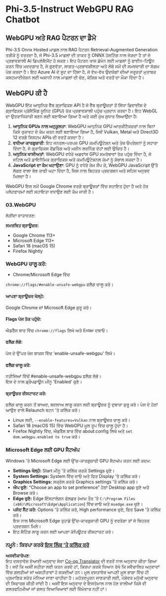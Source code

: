 <!--
CO_OP_TRANSLATOR_METADATA:
{
  "original_hash": "b62864faf628eb07f5231d4885555198",
  "translation_date": "2025-05-09T18:56:37+00:00",
  "source_file": "md/02.Application/01.TextAndChat/Phi3/WebGPUWithPhi35Readme.md",
  "language_code": "pa"
}
-->
# Phi-3.5-Instruct WebGPU RAG Chatbot

## WebGPU ਅਤੇ RAG ਪੈਟਰਨ ਦਾ ਡੈਮੋ

Phi-3.5 Onnx Hosted ਮਾਡਲ ਨਾਲ RAG ਪੈਟਰਨ Retrieval-Augmented Generation ਤਰੀਕੇ ਨੂੰ ਵਰਤਦਾ ਹੈ, ਜੋ Phi-3.5 ਮਾਡਲਾਂ ਦੀ ਤਾਕਤ ਨੂੰ ONNX ਹੋਸਟਿੰਗ ਨਾਲ ਜੋੜਦਾ ਹੈ ਤਾਂ ਜੋ ਪ੍ਰਭਾਵਸ਼ਾਲੀ AI ਡਿਪਲੋਇਮੈਂਟ ਹੋ ਸਕਣ। ਇਹ ਪੈਟਰਨ ਖਾਸ ਡੋਮੇਨ ਲਈ ਮਾਡਲਾਂ ਨੂੰ ਫਾਈਨ-ਟਿਊਨ ਕਰਨ ਵਿੱਚ ਮਦਦਗਾਰ ਹੈ, ਜੋ ਗੁਣਵੱਤਾ, ਲਾਗਤ-ਪ੍ਰਭਾਵਸ਼ੀਲਤਾ ਅਤੇ ਲੰਬੇ ਸਮੇਂ ਦੀ ਸਮਝਦਾਰੀ ਦਾ ਸੰਗਮ ਪੇਸ਼ ਕਰਦਾ ਹੈ। ਇਹ Azure AI ਦੇ ਸੂਟ ਦਾ ਹਿੱਸਾ ਹੈ, ਜੋ ਵੱਖ-ਵੱਖ ਉਦਯੋਗਾਂ ਦੀਆਂ ਜਰੂਰਤਾਂ ਮੁਤਾਬਕ ਕਸਟਮਾਈਜ਼ੇਸ਼ਨ ਲਈ ਅਸਾਨੀ ਨਾਲ ਮਾਡਲਾਂ ਦੀ ਚੋਣ, ਕੋਸ਼ਿਸ਼ ਅਤੇ ਵਰਤੋਂ ਦਾ ਮੌਕਾ ਦਿੰਦਾ ਹੈ।

## WebGPU ਕੀ ਹੈ
WebGPU ਇੱਕ ਆਧੁਨਿਕ ਵੈੱਬ ਗ੍ਰਾਫਿਕਸ API ਹੈ ਜੋ ਵੈੱਬ ਬ੍ਰਾਊਜ਼ਰਾਂ ਤੋਂ ਸਿੱਧਾ ਡਿਵਾਈਸ ਦੇ ਗ੍ਰਾਫਿਕਸ ਪ੍ਰੋਸੈਸਿੰਗ ਯੂਨਿਟ (GPU) ਤੱਕ ਪ੍ਰਭਾਵਸ਼ਾਲੀ ਪਹੁੰਚ ਪ੍ਰਦਾਨ ਕਰਦਾ ਹੈ। ਇਹ WebGL ਦਾ ਉਤਰਾਧਿਕਾਰੀ ਬਣਨ ਲਈ ਬਣਾਇਆ ਗਿਆ ਹੈ ਅਤੇ ਕਈ ਮੁੱਖ ਸੁਧਾਰ ਲਿਆਉਂਦਾ ਹੈ:

1. **ਆਧੁਨਿਕ GPUs ਨਾਲ ਅਨੁਕੂਲਤਾ**: WebGPU ਆਧੁਨਿਕ GPU ਆਰਕੀਟੈਕਚਰਾਂ ਨਾਲ ਬਿਨਾਂ ਕਿਸੇ ਰੁਕਾਵਟ ਦੇ ਕੰਮ ਕਰਨ ਲਈ ਬਣਾਇਆ ਗਿਆ ਹੈ, ਜਿਵੇਂ Vulkan, Metal ਅਤੇ Direct3D 12 ਵਰਗੇ ਸਿਸਟਮ APIs ਦੀ ਵਰਤੋਂ ਕਰਦਾ ਹੈ।
2. **ਵਧੀਆ ਕਾਰਗੁਜ਼ਾਰੀ**: ਇਹ ਜਨਰਲ-ਪਰਪਜ਼ GPU ਕਮਪਿਊਟੇਸ਼ਨ ਅਤੇ ਤੇਜ਼ ਓਪਰੇਸ਼ਨਾਂ ਨੂੰ ਸਹਾਰਾ ਦਿੰਦਾ ਹੈ, ਜੋ ਗ੍ਰਾਫਿਕਸ ਰੇਂਡਰਿੰਗ ਅਤੇ ਮਸ਼ੀਨ ਲਰਨਿੰਗ ਦੋਹਾਂ ਲਈ ਉਚਿਤ ਹੈ।
3. **ਅਧੁਨਿਕ ਖਾਸੀਅਤਾਂ**: WebGPU ਵਧੇਰੇ ਅਡਵਾਂਸ GPU ਸਮਰੱਥਾਵਾਂ ਤੱਕ ਪਹੁੰਚ ਦਿੰਦਾ ਹੈ, ਜੋ ਜਟਿਲ ਅਤੇ ਡਾਇਨੈਮਿਕ ਗ੍ਰਾਫਿਕਸ ਅਤੇ ਕਮਪਿਊਟੇਸ਼ਨਲ ਕੰਮਾਂ ਨੂੰ ਸੰਭਾਲ ਸਕਦਾ ਹੈ।
4. **JavaScript ਦਾ ਕੰਮ ਘਟਾਉਣਾ**: GPU ਨੂੰ ਵਧੇਰੇ ਕੰਮ ਸੌਂਪ ਕੇ, WebGPU JavaScript ਉੱਤੇ ਲੱਗਣ ਵਾਲਾ ਬੋਝ ਕਾਫੀ ਘਟਾ ਦਿੰਦਾ ਹੈ, ਜਿਸ ਨਾਲ ਬਿਹਤਰ ਪ੍ਰਦਰਸ਼ਨ ਅਤੇ ਸਹਿਜ ਅਨੁਭਵ ਮਿਲਦਾ ਹੈ।

WebGPU ਇਸ ਸਮੇਂ Google Chrome ਵਰਗੇ ਬ੍ਰਾਊਜ਼ਰਾਂ ਵਿੱਚ ਸਹਾਇਤ ਹੁੰਦਾ ਹੈ ਅਤੇ ਹੋਰ ਪਲੇਟਫਾਰਮਾਂ ਲਈ ਸਹਾਇਤਾ ਵਧਾਉਣ ਲਈ ਕੰਮ ਜਾਰੀ ਹੈ।

### 03.WebGPU  
ਲੋੜੀਂਦਾ ਵਾਤਾਵਰਣ:

**ਸਮਰਥਿਤ ਬ੍ਰਾਊਜ਼ਰ:**  
- Google Chrome 113+  
- Microsoft Edge 113+  
- Safari 18 (macOS 15)  
- Firefox Nightly  

### WebGPU ਚਾਲੂ ਕਰੋ:

- Chrome/Microsoft Edge ਵਿੱਚ

`chrome://flags/#enable-unsafe-webgpu` ਫਲੈਗ ਚਾਲੂ ਕਰੋ।

#### ਆਪਣਾ ਬ੍ਰਾਊਜ਼ਰ ਖੋਲ੍ਹੋ:  
Google Chrome ਜਾਂ Microsoft Edge ਸ਼ੁਰੂ ਕਰੋ।

#### Flags ਪੇਜ ਤੱਕ ਪਹੁੰਚੋ:  
ਐਡਰੈੱਸ ਬਾਰ ਵਿੱਚ `chrome://flags` ਲਿਖੋ ਅਤੇ Enter ਦਬਾਓ।

#### ਫਲੈਗ ਲੱਭੋ:  
ਪੇਜ ਦੇ ਉੱਪਰ ਖੋਜ ਬਾਕਸ ਵਿੱਚ 'enable-unsafe-webgpu' ਲਿਖੋ।

#### ਫਲੈਗ ਚਾਲੂ ਕਰੋ:  
ਨਤੀਜਿਆਂ ਵਿੱਚੋਂ #enable-unsafe-webgpu ਫਲੈਗ ਲੱਭੋ।  
ਇਸ ਦੇ ਨਾਲ ਡ੍ਰੌਪਡਾਊਨ ਮੀਨੂ 'Enabled' ਚੁਣੋ।

#### ਬ੍ਰਾਊਜ਼ਰ ਰੀਸਟਾਰਟ ਕਰੋ:  
ਫਲੈਗ ਚਾਲੂ ਕਰਨ ਤੋਂ ਬਾਅਦ, ਬਦਲਾਅ ਲਾਗੂ ਕਰਨ ਲਈ ਬ੍ਰਾਊਜ਼ਰ ਨੂੰ ਦੁਬਾਰਾ ਸ਼ੁਰੂ ਕਰੋ। ਪੇਜ ਦੇ ਹੇਠਾਂ ਆਉਣ ਵਾਲੇ Relaunch ਬਟਨ 'ਤੇ ਕਲਿੱਕ ਕਰੋ।

- Linux ਲਈ, `--enable-features=Vulkan` ਨਾਲ ਬ੍ਰਾਊਜ਼ਰ ਚਾਲੂ ਕਰੋ।  
- Safari 18 (macOS 15) ਵਿੱਚ WebGPU ਮੂਲ ਰੂਪ ਵਿੱਚ ਚਾਲੂ ਹੁੰਦਾ ਹੈ।  
- Firefox Nightly ਵਿੱਚ, ਐਡਰੈੱਸ ਬਾਰ ਵਿੱਚ about:config ਲਿਖੋ ਅਤੇ `set dom.webgpu.enabled to true` ਕਰੋ।

### Microsoft Edge ਲਈ GPU ਸੈਟਅੱਪ

Windows 'ਤੇ Microsoft Edge ਲਈ ਉੱਚ-ਕਾਰਗੁਜ਼ਾਰੀ GPU ਸੈਟਅੱਪ ਕਰਨ ਲਈ ਕਦਮ:

- **Settings ਖੋਲ੍ਹੋ:** Start ਮੀਨੂ 'ਤੇ ਕਲਿੱਕ ਕਰਕੇ Settings ਚੁਣੋ।  
- **System Settings:** System ਵਿੱਚ ਜਾਓ ਅਤੇ ਫਿਰ Display 'ਤੇ ਕਲਿੱਕ ਕਰੋ।  
- **Graphics Settings:** ਸਕ੍ਰੋਲ ਕਰਕੇ Graphics settings 'ਤੇ ਕਲਿੱਕ ਕਰੋ।  
- **ਐਪ ਚੁਣੋ:** “Choose an app to set preference” ਹੇਠਾਂ Desktop app ਚੁਣੋ ਅਤੇ Browse ਕਰੋ।  
- **Edge ਚੁਣੋ:** Edge ਇੰਸਟਾਲੇਸ਼ਨ ਫੋਲਡਰ (ਆਮ ਤੌਰ 'ਤੇ `C:\Program Files (x86)\Microsoft\Edge\Application`) ਵਿੱਚ ਜਾਓ ਅਤੇ `msedge.exe` ਚੁਣੋ।  
- **ਪਸੰਦ ਸੈੱਟ ਕਰੋ:** Options 'ਤੇ ਕਲਿੱਕ ਕਰੋ, High performance ਚੁਣੋ, ਫਿਰ Save 'ਤੇ ਕਲਿੱਕ ਕਰੋ।  
ਇਸ ਨਾਲ Microsoft Edge ਤੁਹਾਡੇ ਉੱਚ-ਕਾਰਗੁਜ਼ਾਰੀ GPU ਨੂੰ ਵਰਤੇਗਾ ਤਾਂ ਜੋ ਬਿਹਤਰ ਪ੍ਰਦਰਸ਼ਨ ਮਿਲੇ।  
- ਇਹ ਸੈਟਿੰਗ ਲਾਗੂ ਕਰਨ ਲਈ ਆਪਣਾ ਕੰਪਿਊਟਰ ਰੀਸਟਾਰਟ ਕਰੋ।

### ਨਮੂਨੇ : ਕਿਰਪਾ ਕਰਕੇ [ਇਸ ਲਿੰਕ 'ਤੇ ਕਲਿੱਕ ਕਰੋ](https://github.com/microsoft/aitour-exploring-cutting-edge-models/tree/main/src/02.ONNXRuntime/01.WebGPUChatRAG)

**ਅਸਵੀਕਾਰੋਪਣ**:  
ਇਹ ਦਸਤਾਵੇਜ਼ ਏਆਈ ਅਨੁਵਾਦ ਸੇਵਾ [Co-op Translator](https://github.com/Azure/co-op-translator) ਦੀ ਵਰਤੋਂ ਨਾਲ ਅਨੁਵਾਦ ਕੀਤਾ ਗਿਆ ਹੈ। ਜਦੋਂ ਕਿ ਅਸੀਂ ਸਹੀਤਾ ਲਈ ਯਤਨ ਕਰਦੇ ਹਾਂ, ਕਿਰਪਾ ਕਰਕੇ ਧਿਆਨ ਰੱਖੋ ਕਿ ਸਵੈਚਾਲਿਤ ਅਨੁਵਾਦਾਂ ਵਿੱਚ ਗਲਤੀਆਂ ਜਾਂ ਅਸਹੀਤਾਵਾਂ ਹੋ ਸਕਦੀਆਂ ਹਨ। ਮੂਲ ਦਸਤਾਵੇਜ਼ ਆਪਣੀ ਮੂਲ ਭਾਸ਼ਾ ਵਿੱਚ ਹੀ ਪ੍ਰਮਾਣਿਕ ਸਰੋਤ ਮੰਨਿਆ ਜਾਣਾ ਚਾਹੀਦਾ ਹੈ। ਮਹੱਤਵਪੂਰਨ ਜਾਣਕਾਰੀ ਲਈ, ਪੇਸ਼ੇਵਰ ਮਨੁੱਖੀ ਅਨੁਵਾਦ ਦੀ ਸਿਫਾਰਸ਼ ਕੀਤੀ ਜਾਂਦੀ ਹੈ। ਅਸੀਂ ਇਸ ਅਨੁਵਾਦ ਦੇ ਇਸਤੇਮਾਲ ਨਾਲ ਹੋਣ ਵਾਲੀਆਂ ਕਿਸੇ ਵੀ ਗਲਤਫਹਿਮੀਆਂ ਜਾਂ ਗਲਤ ਵਿਆਖਿਆਵਾਂ ਲਈ ਜ਼ਿੰਮੇਵਾਰ ਨਹੀਂ ਹਾਂ।